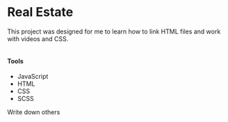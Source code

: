 # Real Estate
 
This project was designed for me to learn how to link HTML files and work with videos and CSS.

<img src="https://cdn2.hubspot.net/hubfs/53/Sales_Blog/real-estate-business-compressor.jpg" alt="" />

#### Tools
- JavaScript
- HTML
- CSS
- SCSS


Write down others
